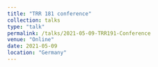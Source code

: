 ```yaml
---
title: "TRR 181 conference"
collection: talks
type: "talk"
permalink: /talks/2021-05-09-TRR191-Conference
venue: "Online"
date: 2021-05-09
location: "Germany"
---
```

